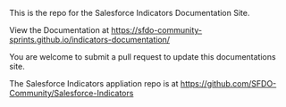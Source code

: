This is the repo for the Salesforce Indicators Documentation Site. 

View the Documentation at https://sfdo-community-sprints.github.io/indicators-documentation/

You are welcome to submit a pull request to update this documentations site. 

The Salesforce Indicators appliation repo is at https://github.com/SFDO-Community/Salesforce-Indicators
